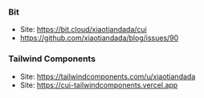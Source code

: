 ### Bit

- Site: https://bit.cloud/xiaotiandada/cui
- https://github.com/xiaotiandada/blog/issues/90

### Tailwind Components

- Site: https://tailwindcomponents.com/u/xiaotiandada
- Site: https://cui-tailwindcomponents.vercel.app
